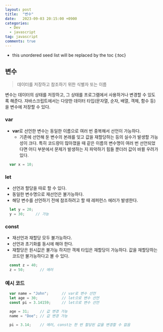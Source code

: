 ```yaml
---
layout: post
title:  "변수"
date:   2023-09-03 20:15:00 +0900
categories: 
  - Dev
  - javascript
tag: javascript
comments: true
---
```


* this unordered seed list will be replaced by the toc
{:toc}

## 변수

> 데이터를 저장하고 참조하기 위한 식별자 또는 이름

변수는 데이터의 상태를 저장하고, 그 상태를 프로그램에서 사용하거나 변경할 수 있도록 해준다. 자바스크립트에서는 다양한 데이터 타입(문자열, 순자, 배열, 객체, 함수 등)을 변수에 저장할 수 있다.

### var

- **var**로 선언한 변수는 동일한 이름으로 여러 번 중복해서 선언이 가능하다.
  - 기존에 선언해 둔 변수의 본래를 잊고 값을 재할당하는 등의 실수가 발생할 가능성이 크다. 특히 코드량이 많아졌을 때 같은 이름의 변수명이 여러 번 선언되었다면 어디 부분에서 문제가 발생하는 지 파악하기 힘들 뿐더러 값이 바뀔 우려가 있다.

```javascript
  var x = 10;
```

### let

- 선언과 할당을 따로 할 수 있다.
- 동일한 변수명으로 재선언은 불가능하다.
- 해당 변수를 선언하기 전에 참조하려고 할 때 레퍼런스 에러가 발생한다.

```javascript
  let y = 20;
  y = 30;     // 가능
```

### const

- 재선언과 재할당 모두 불가능하다.
- 선언과 초기화를 동시에 해야 한다.
- 재할당은 원시값은 불가능 하지만 객체 타입은 재할당이 가능하다. 값을 재할당하는 코드만 불가능하다고 볼 수 있다.

```js
  const z = 40;
  z = 50;       // 에러
```

### 예시 코드

```js
  var name = "John";      // var로 변수 선언
  let age = 30;           // let으로 변수 선언
  const pi = 3.14159;     // let으로 변수 선언

  age = 31;     // 값 변경 가능
  name = "Doe"; // 값 변경 가능

  pi = 3.14;    // 에러, const는 한 번 할당된 값을 변경할 수 없음
```